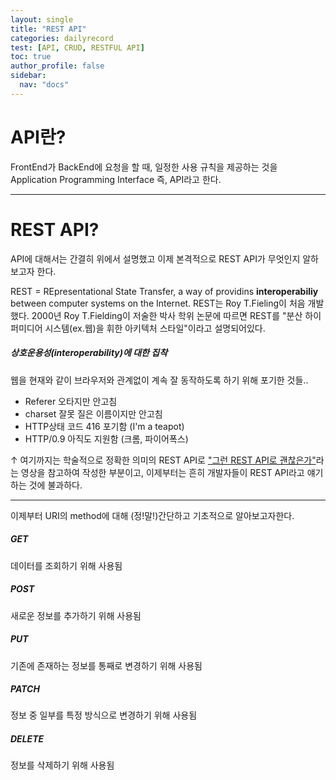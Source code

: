 ```yaml
---
layout: single
title: "REST API"
categories: dailyrecord
test: [API, CRUD, RESTFUL API]
toc: true
author_profile: false
sidebar:
  nav: "docs"
---
```


# API란?

FrontEnd가 BackEnd에 요청을 할 때, 일정한 사용 규칙을 제공하는 것을 Application Programming Interface 즉, API라고 한다.

---

# REST API?

API에 대해서는 간결히 위에서 설명했고 이제 본격적으로 REST API가 무엇인지 알하보고자 한다.

REST = REpresentational State Transfer, a way of providins **interoperabiliy** between computer systems on the Internet.
REST는 Roy T.Fieling이 처음 개발했다. 2000년 Roy T.Fielding이 저술한 박사 학위 논문에 따르면 REST를 "분산 하이퍼미디어 시스템(ex.웹)을 휘한 아키텍처 스타일"이라고 설명되어있다.

##### 상호운용성(interoperability)에 대한 집착

웹을 현재와 같이 브라우저와 관계없이 계속 잘 동작하도록 하기 위해 포기한 것들..

- Referer 오타지만 안고침
- charset 잘못 질은 이름이지만 안고침
- HTTP상태 코드 416 포기함 (I'm a teapot)
- HTTP/0.9 아직도 지원함 (크롬, 파이어폭스)

↑ 여기까지는 학술적으로 정확한 의미의 REST API로 ["그런 REST API로 괜찮은가"](https://www.youtube.com/watch?v=RP_f5dMoHFc)라는 영상을 참고하여 작성한 부분이고, 이제부터는 흔히 개발자들이 REST API라고 얘기하는 것에 불과하다.

---

이제부터 URI의 method에 대해 (정!말!)간단하고 기초적으로 알아보고자한다.

##### GET

데이터를 조회하기 위해 사용됨

##### POST

새로운 정보를 추가하기 위해 사용됨

##### PUT

기존에 존재하는 정보를 통째로 변경하기 위해 사용됨

##### PATCH

정보 중 일부를 특정 방식으로 변경하기 위해 사용됨

##### DELETE

정보를 삭제하기 위해 사용됨
